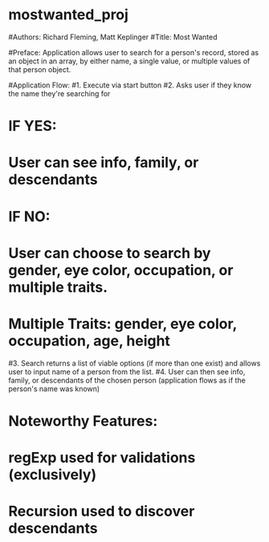 # mostwanted_proj

#Authors: Richard Fleming, Matt Keplinger
#Title: Most Wanted

#Preface:  Application allows user to search for a person's record, stored as an object in an array, by either name, a single value, or multiple values of that person object.

#Application Flow:
#1. Execute via start button
#2. Asks user if they know the name they're searching for
#   IF YES: 
#   User can see info, family, or descendants 
#   IF NO:
#   User can choose to search by gender, eye color, occupation, or multiple traits.
#   Multiple Traits: gender, eye color, occupation, age, height
#3. Search returns a list of viable options (if more than one exist) and allows user to input name of a person from the list.
#4. User can then see info, family, or descendants of the chosen person (application flows as if the person's name was known)
#   

# Noteworthy Features:
# regExp used for validations (exclusively) 
# Recursion used to discover descendants
# 
